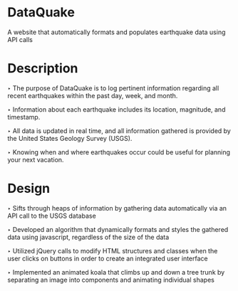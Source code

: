 # DataQuake
A website that automatically formats and populates earthquake data using API calls

# Description
‣ The purpose of DataQuake is to log pertinent information regarding all recent earthquakes within the past day, week, and month.

‣ Information about each earthquake includes its location, magnitude, and timestamp.

‣ All data is updated in real time, and all information gathered is provided by the United States Geology Survey (USGS).

‣ Knowing when and where earthquakes occur could be useful for planning your next vacation.

# Design
‣ Sifts through heaps of information by gathering data automatically via an API call to the USGS database

‣ Developed an algorithm that dynamically formats and styles the gathered data using javascript, regardless of the size of the data

‣ Utilized jQuery calls to modify HTML structures and classes when the user clicks on buttons in order to create an integrated user interface

‣ Implemented an animated koala that climbs up and down a tree trunk by separating an image into components and animating individual shapes
